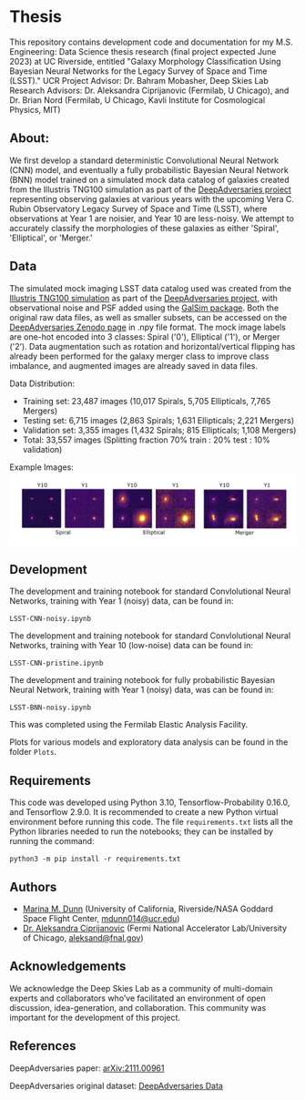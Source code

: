 # Thesis
This repository contains development code and documentation for my M.S. Engineering: Data Science thesis research (final project expected June 2023) at UC Riverside, entitled "Galaxy Morphology Classification Using Bayesian Neural Networks for the Legacy Survey of Space and Time (LSST)." UCR Project Advisor: Dr. Bahram Mobasher, Deep Skies Lab Research Advisors: Dr. Aleksandra Ciprijanovic (Fermilab, U Chicago), and Dr. Brian Nord (Fermilab, U Chicago, Kavli Institute for Cosmological Physics, MIT)

## About: 
We first develop a standard deterministic Convolutional Neural Network (CNN) model, and eventually a fully probabilistic Bayesian Neural Network (BNN) model trained on a simulated mock data catalog of galaxies created from the Illustris TNG100 simulation as part of the [DeepAdversaries project](https://github.com/AleksCipri/DeepAdversaries) representing observing galaxies at various years with the upcoming Vera C. Rubin Observatory Legacy Survey of Space and Time (LSST), where observations at Year 1 are noisier, and Year 10 are less-noisy. We attempt to accurately classify the morphologies of these galaxies as either 'Spiral', 'Elliptical', or 'Merger.'

## Data
The simulated mock imaging LSST data catalog used was created from the [Illustris TNG100 simulation](https://www.illustris-project.org) as part of the [DeepAdversaries project](https://github.com/AleksCipri/DeepAdversaries), with observational noise and PSF added using the [GalSim package](https://github.com/GalSim-developers/GalSim). Both the original raw data files, as well as smaller subsets, can be accessed on the [DeepAdversaries Zenodo page](https://zenodo.org/record/5514180#.Ymb3zi-B2L2) in .npy file format. The mock image labels are one-hot encoded into 3 classes: Spiral ('0'), Elliptical ('1'), or Merger ('2’). Data augmentation such as rotation and horizontal/vertical flipping has already been performed for the galaxy merger class to improve class imbalance, and augmented images are already saved in data files.

Data Distribution:
* Training set: 23,487 images (10,017 Spirals, 5,705 Ellipticals, 7,765 Mergers)
* Testing set: 6,715 images (2,863 Spirals; 1,631 Ellipticals; 2,221 Mergers)
* Validation set: 3,355 images (1,432 Spirals; 815 Ellipticals; 1,108 Mergers)
* Total: 33,557 images (Splitting fraction 70% train : 20% test : 10% validation)

Example Images:
![Example Galaxy Images for Year 1 and Year 10](https://github.com/marinadunn/thesis/blob/main/Plots/EDA/example_images.jpg "Example Images of Year 1 & Year 10 Galaxies")

## Development
The development and training notebook for standard Convlolutional Neural Networks, training with Year 1 (noisy) data, can be found in:
```
LSST-CNN-noisy.ipynb
```
The development and training notebook for standard Convlolutional Neural Networks, training with Year 10 (low-noise) data can be found in:
```
LSST-CNN-pristine.ipynb
```
The development and training notebook for fully probabilistic Bayesian Neural Network, training with Year 1 (noisy) data, was can be found in:
```
LSST-BNN-noisy.ipynb
```
This was completed using the Fermilab Elastic Analysis Facility.

Plots for various models and exploratory data analysis can be found in the folder ```Plots```.

## Requirements
This code was developed using Python 3.10, Tensorflow-Probability 0.16.0, and Tensorflow 2.9.0. It is recommended to create a new Python virtual environment before running this code. The file `requirements.txt` lists all the Python libraries needed to run the notebooks; they can be installed by running the command:
```
python3 -m pip install -r requirements.txt
```

## Authors
- [Marina M. Dunn](https://orcid.org/0000-0001-5374-1644) (University of California, Riverside/NASA Goddard Space Flight Center, <mdunn014@ucr.edu>)
- [Dr. Aleksandra Ciprijanovic](https://orcid.org/0000-0003-1281-7192) (Fermi National Accelerator Lab/University of Chicago, <aleksand@fnal.gov>)

## Acknowledgements
We acknowledge the Deep Skies Lab as a community of multi-domain experts and collaborators who’ve facilitated an environment of open discussion, idea-generation, and collaboration. This community was important for the development of this project.

## References
DeepAdversaries paper: [arXiv:2111.00961](https://ui.adsabs.harvard.edu/abs/2021arXiv211100961C/abstract)

DeepAdversaries original dataset: [DeepAdversaries Data](https://zenodo.org/record/5514180#.ZERSvS_MJp8)
